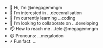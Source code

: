 - 👋 Hi, I’m @megagemmgm
- 👀 I’m interested in ...decenralisation
- 🌱 I’m currently learning ...coding
- 💞️ I’m looking to collaborate on ...developing
- 📫 How to reach me ...tele @megagemmgm
- 😄 Pronouns: ...megalodon
- ⚡ Fun fact: ...

<!---
megagemmgm/megagemmgm is a ✨ special ✨ repository because its `README.md` (this file) appears on your GitHub profile.
You can click the Preview link to take a look at your changes.
--->
